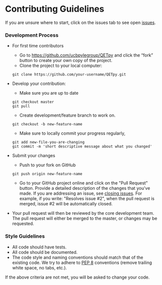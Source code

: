 # Contributing Guidelines

If you are unsure where to start, click on the issues tab to see open [issues](https://github.com/ucbpylegroup/QETpy/issues). 

### Development Process

* For first time contributors
    - Go to https://github.com/ucbpylegroup/QETpy and click the “fork” button to create your own copy of the project.
    - Clone the project to your local computer:
    ```
    git clone https://github.com/your-username/QETpy.git
    ```
* Develop your contribution:
    - Make sure you are up to date
    ```
    git checkout master
    git pull
    ```
    - Create development/feature branch to work on. 
    ```
    git checkout -b new-feature-name
    ```
    
    - Make sure to locally commit your progress regularly, 
    ```
    git add new-file-you-are-changing
    git commit -m 'short descriptive message about what you changed'
    ```
    
* Submit your changes
    - Push to your fork on GitHub
    
    ```
    git push origin new-feature-name
    ```
    
    - Go to your GitHub project online and click on the "Pull Request" button. Provide a detailed description of the changes that you've made. If you are addressing an issue, see [closing issues](https://help.github.com/en/github/managing-your-work-on-github/closing-issues-using-keywords). For example, if you write: "Resolves issue #2", when the pull request is merged, issue #2 will be automatically closed. 
    
* Your pull request will then be reviewed by the core development team. The pull request will either be merged to the master, or changes may be requested. 
    
### Style Guidelines

* All code should have tests.
* All code should be documented.
* The code style and naming conventions should match that of the existing code. We try to adhere to [PEP 8](https://www.python.org/dev/peps/pep-0008/) conventions (remove trailing white space, no tabs, etc.). 

If the above criteria are not met, you will be asked to change your code. 


    
